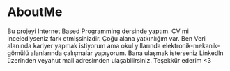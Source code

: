 # AboutMe
Bu projeyi Internet Based Programming dersinde yaptım. CV mi incelediyseniz fark etmişsinizdir. Çoğu alana yatkınlığım var.
Ben Veri alanında kariyer yapmak istiyorum ama okul yıllarında elektronik-mekanik-gömülü alanlarında çalışmalar yapıyorum.
Bana ulaşmak isterseniz Linkedln üzerinden veyahut mail adresimden ulaşabilirsiniz.
Teşekkür ederim <3
